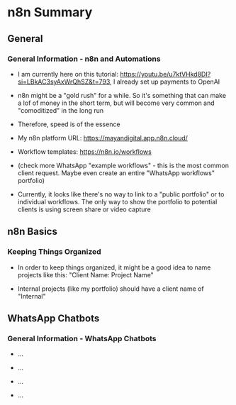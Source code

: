 # n8n Summary

## General

### General Information - n8n and Automations

- I am currently here on this tutorial:
  <https://youtu.be/u7ktVHkd8DI?si=LBkAC3syAxWrQhSZ&t=793>, I already set up
  payments to OpenAI

- n8n might be a "gold rush" for a while. So it's something that can make a lof
  of money in the short term, but will become very common and "comoditized" in
  the long run

- Therefore, speed is of the essence

- My n8n platform URL: <https://mayandigital.app.n8n.cloud/>

- Workflow templates: <https://n8n.io/workflows>

- (check more WhatsApp "example workflows" - this is the most common client
  request. Maybe even create an entire "WhatsApp workflows" portfolio)

- Currently, it looks like there's no way to link to a "public portfolio" or to
  individual workflows. The only way to show the portfolio to potential clients
  is using screen share or video capture

## n8n Basics

### Keeping Things Organized

- In order to keep things organized, it might be a good idea to name projects
  like this: "Client Name: Project Name"

- Internal projects (like my portfolio) should have a client name of "Internal"

## WhatsApp Chatbots

### General Information - WhatsApp Chatbots

- ...

- ...

- ...

- ...
